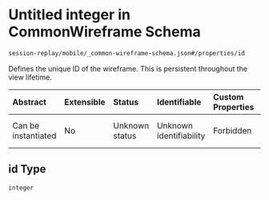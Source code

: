 # Untitled integer in CommonWireframe Schema

```txt
session-replay/mobile/_common-wireframe-schema.json#/properties/id
```

Defines the unique ID of the wireframe. This is persistent throughout the view lifetime.

| Abstract            | Extensible | Status         | Identifiable            | Custom Properties | Additional Properties | Access Restrictions | Defined In                                                                                                            |
| :------------------ | :--------- | :------------- | :---------------------- | :---------------- | :-------------------- | :------------------ | :-------------------------------------------------------------------------------------------------------------------- |
| Can be instantiated | No         | Unknown status | Unknown identifiability | Forbidden         | Allowed               | Read only           | [\_common-wireframe-schema.json\*](../out/session-replay/mobile/_common-wireframe-schema.json "open original schema") |

## id Type

`integer`

